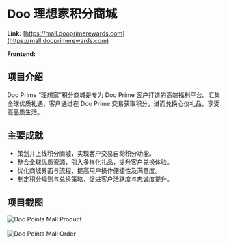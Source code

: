 # Doo 理想家积分商城

**Link:** [https://mall.dooprimerewards.com](https://mall.dooprimerewards.com)

**Frontend:**
[<Badge type="tip" text="TypeScript" />](https://www.typescriptlang.org)
[<Badge type="tip" text="Next" />](https://nextjs.org)
[<Badge type="tip" text="React" />](https://react.dev)
[<Badge type="tip" text="Redux" />](https://redux.js.org)
[<Badge type="tip" text="Tailwind CSS" />](https://tailwindcss.com)
[<Badge type="tip" text="Ant Design" />](https://ant.design)
[<Badge type="tip" text="Swiper" />](https://swiperjs.com)

## 项目介绍

Doo Prime “理想家”积分商城是专为 Doo Prime 客户打造的高端福利平台。汇集全球优质礼遇，客户通过在 Doo Prime 交易获取积分，进而兑换心仪礼品，享受高品质生活。

## 主要成就

- 策划并上线积分商城，实现客户交易自动积分功能。
- 整合全球优质资源，引入多样化礼品，提升客户兑换体验。
- 优化商城界面与流程，提高用户操作便捷性及满意度。
- 制定积分规则与兑换策略，促进客户活跃度与忠诚度提升。

## 项目截图

![Doo Points Mall Product](/projects/doo-prime/points-mall-product.png)
<br />
<br />
![Doo Points Mall Order](/projects/doo-prime/points-mall-order.png)
